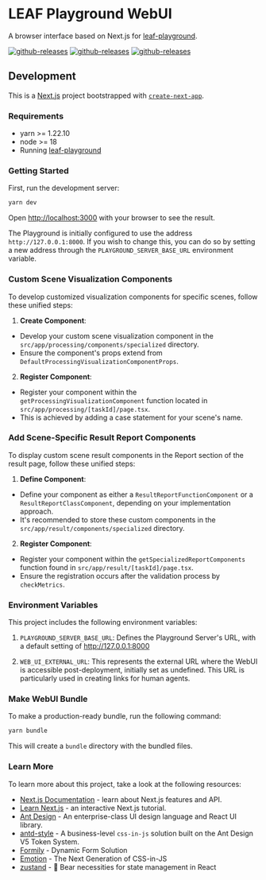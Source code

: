 # LEAF Playground WebUI

A browser interface based on Next.js for [leaf-playground](https://github.com/LLM-Evaluation-s-Always-Fatiguing/leaf-playground).


[![github-releases](https://img.shields.io/github/v/release/LLM-Evaluation-s-Always-Fatiguing/leaf-playground-webui?color=7B916E&labelColor=black&logo=github&style=for-the-badge)](https://github.com/LLM-Evaluation-s-Always-Fatiguing/leaf-playground-webui/releases)
[![github-releases](https://img.shields.io/github/release-date/LLM-Evaluation-s-Always-Fatiguing/leaf-playground-webui?color=7B916E&labelColor=black&logo=github&style=for-the-badge)](https://github.com/LLM-Evaluation-s-Always-Fatiguing/leaf-playground-webui/releases)
[![github-releases](https://img.shields.io/github/license/LLM-Evaluation-s-Always-Fatiguing/leaf-playground-webui?color=7B916E&labelColor=black&logo=github&style=for-the-badge)](https://github.com/LLM-Evaluation-s-Always-Fatiguing/leaf-playground-webui/blob/main/LICENSE)


## Development

This is a [Next.js](https://nextjs.org/) project bootstrapped with [`create-next-app`](https://github.com/vercel/next.js/tree/canary/packages/create-next-app).

### Requirements

- yarn >= 1.22.10
- node >= 18
- Running [leaf-playground](https://github.com/LLM-Evaluation-s-Always-Fatiguing/leaf-playground)

### Getting Started

First, run the development server:

```bash
yarn dev
```

Open [http://localhost:3000](http://localhost:3000) with your browser to see the result.

The Playground is initially configured to use the address `http://127.0.0.1:8000`. If you wish to change this, you can do so by setting a new address through the `PLAYGROUND_SERVER_BASE_URL` environment variable.


### Custom Scene Visualization Components

To develop customized visualization components for specific scenes, follow these unified steps:

1. **Create Component**:
  - Develop your custom scene visualization component in the `src/app/processing/components/specialized` directory.
  - Ensure the component's props extend from `DefaultProcessingVisualizationComponentProps`.

2. **Register Component**:
  - Register your component within the `getProcessingVisualizationComponent` function located in `src/app/processing/[taskId]/page.tsx`.
  - This is achieved by adding a case statement for your scene's name.

### Add Scene-Specific Result Report Components

To display custom scene result components in the Report section of the result page, follow these unified steps:

1. **Define Component**:
  - Define your component as either a `ResultReportFunctionComponent` or a `ResultReportClassComponent`, depending on your implementation approach.
  - It's recommended to store these custom components in the `src/app/result/components/specialized` directory.

2. **Register Component**:
  - Register your component within the `getSpecializedReportComponents` function found in `src/app/result/[taskId]/page.tsx`.
  - Ensure the registration occurs after the validation process by `checkMetrics`.


### Environment Variables

This project includes the following environment variables:

1. `PLAYGROUND_SERVER_BASE_URL`: Defines the Playground Server's URL, with a default setting of http://127.0.0.1:8000


2. `WEB_UI_EXTERNAL_URL`: This represents the external URL where the WebUI is accessible post-deployment, initially set as undefined. This URL is particularly used in creating links for human agents.


### Make WebUI Bundle

To make a production-ready bundle, run the following command:

```bash
yarn bundle
```

This will create a `bundle` directory with the bundled files.

### Learn More

To learn more about this project, take a look at the following resources:

- [Next.js Documentation](https://nextjs.org/docs) - learn about Next.js features and API.
- [Learn Next.js](https://nextjs.org/learn) - an interactive Next.js tutorial.
- [Ant Design](https://github.com/ant-design/ant-design) - An enterprise-class UI design language and React UI library.
- [antd-style](https://github.com/ant-design/antd-style) - A business-level `css-in-js` solution built on the Ant Design V5 Token System.
- [Formily](https://github.com/alibaba/formily) - Dynamic Form Solution
- [Emotion](https://github.com/emotion-js/emotion) - The Next Generation of CSS-in-JS
- [zustand](https://github.com/pmndrs/zustand) - 🐻 Bear necessities for state management in React
